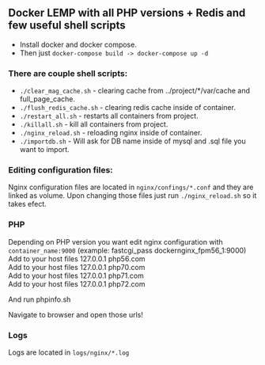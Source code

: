 ## Docker LEMP with all PHP versions + Redis and few useful shell scripts
- Install docker and docker compose.
- Then just ```docker-compose build -> docker-compose up -d```  
### There are couple shell scripts:
- ```./clear_mag_cache.sh``` - clearing cache from ../project/*/var/cache and full_page_cache.  
- ```./flush_redis_cache.sh``` - clearing redis cache inside of container.  
- ```./restart_all.sh``` - restarts all containers from project. 
- ```./killall.sh``` - kill all containers from project. 
- ```./nginx_reload.sh``` - reloading nginx inside of container.  
- ```./importdb.sh``` - Will ask for DB name inside of mysql and .sql file you want to import. 
### Editing configuration files:  
Nginx configuration files are located in ```nginx/confings/*.conf``` and they are linked as volume. Upon changing those files just run ```./nginx_reload.sh``` so it takes efect.  
### PHP
Depending on PHP version you want edit nginx configuration with ```container_name:9000``` (example: fastcgi_pass dockernginx_fpm56_1:9000)  
Add to your host files 127.0.0.1 php56.com  
Add to your host files 127.0.0.1 php70.com  
Add to your host files 127.0.0.1 php71.com  
Add to your host files 127.0.0.1 php72.com  

And run phpinfo.sh  

Navigate to browser and open those urls!

### Logs
Logs are located in ```logs/nginx/*.log``` 
